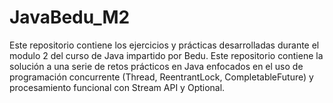 # JavaBedu_M2
Este repositorio contiene los ejercicios y prácticas desarrolladas durante el modulo 2 del curso de Java impartido por Bedu. Este repositorio contiene la solución a una serie de retos prácticos en Java enfocados en el uso de programación concurrente (Thread, ReentrantLock, CompletableFuture) y procesamiento funcional con Stream API y Optional.
